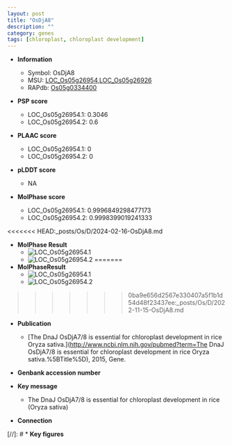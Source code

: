 ```yaml
---
layout: post
title: "OsDjA8"
description: ""
category: genes
tags: [chloroplast, chloroplast development]
---
```


* **Information**  
    + Symbol: OsDjA8  
    + MSU: [LOC_Os05g26954](http://rice.plantbiology.msu.edu/cgi-bin/ORF_infopage.cgi?orf=LOC_Os05g26954),[LOC_Os05g26926](http://rice.plantbiology.msu.edu/cgi-bin/ORF_infopage.cgi?orf=LOC_Os05g26926)  
    + RAPdb: [Os05g0334400](http://rapdb.dna.affrc.go.jp/viewer/gbrowse_details/irgsp1?name=Os05g0334400)  

* **PSP score**  
    + LOC_Os05g26954.1: 0.3046 
    + LOC_Os05g26954.2: 0.6 

* **PLAAC score**  
    + LOC_Os05g26954.1: 0 
    + LOC_Os05g26954.2: 0 

* **pLDDT score**
    + NA


* **MolPhase score**
    + LOC_Os05g26954.1: 0.9996849298477173
    + LOC_Os05g26954.2: 0.9998399019241333

<<<<<<< HEAD:_posts/Os/D/2024-02-16-OsDjA8.md
* **MolPhase Result**
    + ![LOC_Os05g26954.1](https://304243504.github.io/Pictures/LOC_Os05g/LOC_Os05g26954.1.png)
    + ![LOC_Os05g26954.2](https://304243504.github.io/Pictures/LOC_Os05g/LOC_Os05g26954.2.png)
=======
* **MolPhaseResult**
    + ![LOC_Os05g26954.1](https://ricepsp.github.io/pictures/LOC_Os05g/LOC_Os05g26954.1.png)
    + ![LOC_Os05g26954.2](https://ricepsp.github.io/pictures/LOC_Os05g/LOC_Os05g26954.2.png)
>>>>>>> 0ba9e656d2567e330407a5f1b1d54d48f23437ee:_posts/Os/D/2022-11-15-OsDjA8.md

* **Publication**  
    + [The DnaJ OsDjA7/8 is essential for chloroplast development in rice Oryza sativa.](http://www.ncbi.nlm.nih.gov/pubmed?term=The DnaJ OsDjA7/8 is essential for chloroplast development in rice Oryza sativa.%5BTitle%5D), 2015, Gene.

* **Genbank accession number**  

* **Key message**  
    + The DnaJ OsDjA7/8 is essential for chloroplast development in rice (Oryza sativa)

* **Connection**  

[//]: # * **Key figures**  


